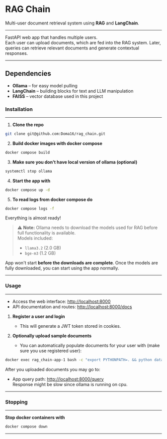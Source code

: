 # RAG Chain
Multi-user document retrieval system using **RAG** and **LangChain**.

---

FastAPI web app that handles multiple users.  
Each user can upload documents, which are fed into the RAG system. Later, queries can retrieve relevant documents and generate contextual responses.

---

## Dependencies

- **Ollama** – for easy model pulling  
- **LangChain** – building blocks for text and LLM manipulation  
- **FAISS** – vector database used in this project


### Installation

---

1. **Clone the repo**
``` bash
git clone git@github.com:Doma16/rag_chain.git
```

2. **Build docker images with docker compose**
```bash 
docker compose build
```

3. **Make sure you don't have local version of ollama (optional)**
```bash
systemctl stop ollama
```

4. **Start the app with**
```bash
docker compose up -d
```

5. **To read logs from docker compose do**
```bash
docker compose logs -f
```

Everything is almost ready!

> ⚠️ **Note:** Ollama needs to download the models used for RAG before full functionality is available.  
> Models included:  
> - `llama3.2` (2.0 GB)  
> - `bge-m3` (1.2 GB)  


App won't start **before the downloads are complete**. Once the models are fully downloaded, you can start using the app normally.

---

### Usage

---

- Access the web interface: [http://localhost:8000](http://localhost:8000)  
- API documentation and routes: [http://localhost:8000/docs](http://localhost:8000/docs)

1. **Register a user and login**  
   - This will generate a JWT token stored in cookies.

2. **Optionally upload sample documents**  
   - You can automatically populate documents for your user with (make sure you use registered user):

```bash
docker exec rag_chain-app-1 bash -c "export PYTHONPATH=. && python data/auto_populate.py --username <username> --password <password>"
```

After you uploaded documents you may 
go to:
- App query path: [http://localhost:8000/query](http://localhost:8000/query)  
Response might be slow since ollama is running on cpu.

---

### Stopping
---

**Stop docker containers with**
```bash
docker compose down
```

---
